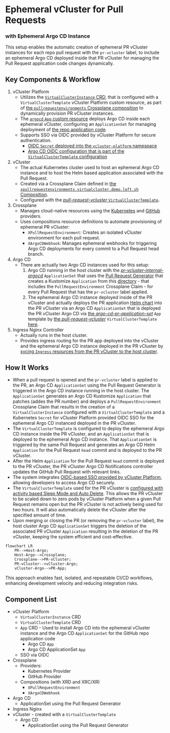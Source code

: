 # Ephemeral vCluster for Pull Requests
### with Ephemeral Argo CD Instance 

This setup enables the automatic creation of ephemeral PR vCluster instances for each repo pull request with the `pr-vcluster` label, to include an ephemeral Argo CD deployed inside that PR vCluster for managing the Pull Request application code changes dynamically.

## Key Components & Workflow
1. vCluster Platform
   - Utilizes the [`VirtualClusterInstance` CRD](https://www.vcluster.com/docs/platform/api/resources/virtualclusterinstance/), that is configured with a `VirtualClusterTemplate` vCluster Platform custom resource, as part of [the `pullrequestenvironments` Crossplane composition](./vcluster-pull-request-environment-composition.yaml) to dynamically provision PR vCluster instances.
   - The [`argocd` `App` custom resource](./argo-cd.yaml) deploys Argo CD inside each ephemeral vCluster, configuring an `ApplicationSet` for managing deployment of [the repo application code](https://github.com/loft-demos/vcluster-platform-demo-app-template/tree/main/src).
   - Supports SSO via OIDC provided by vCluster Platform for secure authentication.
      - [OIDC `Secret` deployed into the `vcluster-platform` namespace](./vcluster-pull-request-environment-composition.yaml#L72-L131)
      - [Argo CD OIDC configuration that is part of the `VirtualClusterTemplate` configuration](../../virtual-cluster-templates/pull-request-vcluster.yaml#L58-L62)
2. vCluster
   - The actual Kubernetes cluster used to host an ephemeral Argo CD instance and to host the Helm based application associated with the Pull Request.
   - Created via a Crossplane Claim defined in [the `xpullrequestenvironments.virtualcluster.demo.loft.sh` Composition](./vcluster-pull-request-environment-definition.yaml).
   - Configured with the [*pull-request-vcluster* `VirtualClusterTemplate`](/vcluster-pull-request-environment-composition.yaml#L37-L39).
3. Crossplane
   - Manages cloud-native resources using the [Kubernetes](https://github.com/loft-demos/loft-demo-base/tree/main/vcluster-platform-demo-generator/crossplane/provider-kubernetes) and [GitHub](https://github.com/loft-demos/loft-demo-base/tree/main/vcluster-platform-demo-generator/crossplane/provider-github) providers.
   - Uses compositions resource definitions to automate provisioning of ephemeral PR vCluster:
     - `XPullRequestEnvironment`: Creates an isolated vCluster environment for each pull request.
     - `XArgoCDWebhook`: Manages ephemeral webhooks for triggering Argo CD deployments for every commit to a Pull Request head branch.
4. Argo CD
   - There are actually two Argo CD instances used for this setup:
      1. Argo CD running in the host cluster with the [*pr-vcluster-internal-argocd*](../../argocd/pr-environments/apps/pr-vcluster-internal-argocd.yaml) `ApplicationSet` that uses the [Pull Request Generator](https://argo-cd.readthedocs.io/en/stable/operator-manual/applicationset/Generators-Pull-Request/) that creates a Kustomize `Application` from this [directory](../../../kustomize-pr) - that includes the `PullRequestEnvironment` Crossplane Claim - for every Pull Request that has the `pr-vcluster` label applied.
      2. The ephemeral Argo CD instance deployed inside of the PR vCluster and actually deploys the PR application [Helm chart](https://github.com/loft-demos/vcluster-platform-demo-app-template/tree/main/helm-chart) into the PR vCluster via an Argo CD `ApplicationSet` that is deployed the PR vCluster Argo CD via [the *argo-cd-pr-application-set*](../../apps/argo-cd-pr-application-set.yaml) `App` template by [the *pull-request-vcluster*](../../virtual-cluster-templates/pull-request-vcluster.yaml) `VirtualClusterTemplate` [here](../../virtual-cluster-templates/pull-request-vcluster.yaml#L116-L124).
5. Ingress Nginx Controller
   - Actually runs in the host cluster.
   - Provides ingress routing for the PR app deployed into the vCluster and the ephemeral Argo CD instance deployed in the PR vCluster by [sycing `Ingress` resources from the PR vCluster to the host cluster](../../virtual-cluster-templates/pull-request-vcluster.yaml#L176-L179).

## How It Works
- When a pull request is opened and the `pr-vcluster` label is applied to the PR, an Argo CD `ApplicationSet` using the Pull Request Generator is triggered in the Argo CD instance running in the host cluster. The `ApplicationSet` generates an Argo CD Kustomize `Application` that patches (addes the PR number) and deploys a `PullRequestEnvironment` Crossplane Claim that results in the creation of a `VirtualClusterInstance` configured with a `VirtualClusterTemplate` and a Kubernetes `Secret` for vCluster Platform provided OIDC SSO for the ephemeral Argo CD instanced deployed in the PR vCluster.
- The `VirtualClusterTemplate` is configured to deploy the ephemeral Argo CD instance inside the PR vCluster, and an `ApplicationSet` that is deployed to the ephemeral Argo CD instance. That `ApplicationSet` is triggered by the same Pull Request and generates an Argo CD Helm `Application` for the Pull Request `head` commit and is deployed to the PR vCluster.
- After the Helm `Application` for the Pull Request `head` commit is deployed to the PR vCluster, the PR vCluster Argo CD Notifications controller updates the GitHub Pull Request with relevant links.
- The system integrates [OIDC-based SSO provided by vCluster Platform](https://www.vcluster.com/docs/platform/how-to/oidc-provider), allowing developers to access Argo CD securely.
- The `VirtualClusterTemplate` used for the PR vCluster is [configured with activity based Sleep Mode and Auto Delete](./virtual-cluster-templates/pull-request-vcluster.yaml#L170-L175). This allows the PR vCluster to be scaled down to zero pods by vCluster Platform when a given Pull Request remains open but the PR vCluster is not actively being used for two hours. It will also automatically delete the vCluster after the specified amount of time.
- Upon merging or closing the PR (or removing the `pr-vcluster` label), the host cluster Argo CD `ApplicationSet` triggers the deletion of the associated PR vCluster `Application` resulting in the deletion of the PR vCluster, keeping the system efficient and cost-effective.
```mermaid
flowchart LR
    PR-->Host-Argo;
    Host-Argo-->Crossplane;
    Crossplane-->PR-vCluster;
    PR-vCluster-->vCluster-Argo;
    vCluster-Argo-->PR-App;
```
This approach enables fast, isolated, and repeatable CI/CD workflows, enhancing development velocity and reducing integration risks.

## Component List

- vCluster Platform
  - `VirtualClusterInstance` CRD
  - `VirtualClusterTemplate` CRD
  - `App` CRD - Used to install Argo CD into the ephemeral vCluster instance and the Argo CD `ApplicationSet` for the GitHub repo application code
    - Argo CD `App`
    - Argo CD ApplicationSet `App`
  - SSO via OIDC
- Crossplane
  - Providers:
    - Kubernetes Provider
    - GitHub Provider
  - Compositions (with XRD and XRC/XR)
    - `XPullRequestEnvironment`
    - `XArgoCDWebhook`
- Argo CD
  - ApplicationSet using the Pull Request Generator 
- Ingress Nginx
- vCluster - created with a `VirtualClusterTemplate`
  - Argo CD
    - ApplicationSet using the Pull Request Generator
